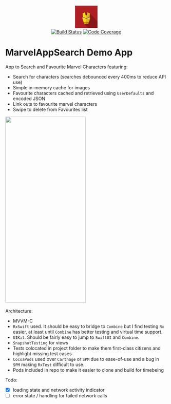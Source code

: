 <p align="center">
<img src="images/logo.png" height="70" />	

<br />
<a href="https://github.com/mgopsill/MarvelAppSearch/actions/workflows/xcode-build-test.yml" target="_blank"><img src="https://github.com/mgopsill/marvelappsearch/actions/workflows/xcode-build-test.yml/badge.svg" alt="Build Status" /></a> <a href="https://codecov.io/gh/mgopsill/marvelappsearch" target="_blank"><img src="https://codecov.io/gh/mgopsill/marvelappsearch/branch/main/graph/badge.svg" alt="Code Coverage" /></a>
<br />
</p>

# MarvelAppSearch Demo App

App to Search and Favourite Marvel Characters featuring: 

- Search for characters (searches debounced every 400ms to reduce API use)
- Simple in-memory cache for images
- Favourite characters cached and retrieved using `UserDefaults` and encoded JSON
- Link outs to favourite marvel characters
- Swipe to delete from Favourites list

<img src="images/example.gif" width="250" height="580" />

Architecture: 

- MVVM-C
- `RxSwift` used. It should be easy to bridge to `Combine` but I find testing `Rx` easier, at least until `Combine` has better testing and virtual time support.
- `UIKit`. Should be fairly easy to jump to `SwiftUI` and `Combine`.
- `SnapshotTesting` for views
- Tests colocated in project folder to make them first-class citizens and highlight missing test cases
- `CocoaPods` used over `Carthage` or `SPM` due to ease-of-use and a bug in `SPM` making `RxTest` difficult to use.
- Pods included in repo to make it easier to clone and build for timebeing



Todo:
- [x] loading state and network activity indicator
- [ ] error state / handling for failed network calls 
